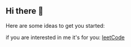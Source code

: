 ## Hi there 👋

Here are some ideas to get you started:

if you are interested in me 
it's for you:
[leetCode](https://leetcode.com/u/Devilboi/)

